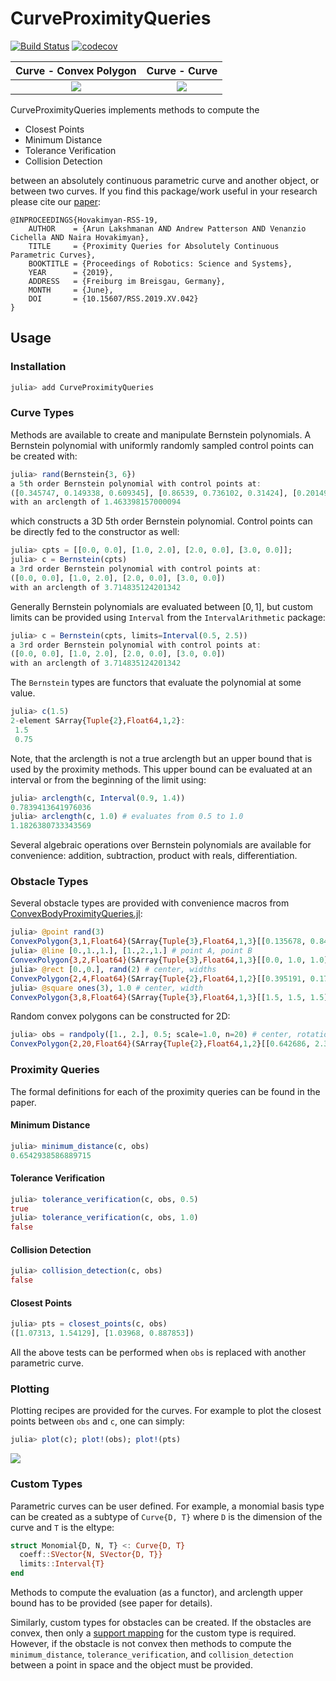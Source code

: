 # CurveProximityQueries

[![Build Status](https://travis-ci.org/arlk/CurveProximityQueries.jl.svg?branch=master)](https://travis-ci.org/arlk/CurveProximityQueries.jl) [![codecov](https://codecov.io/gh/arlk/ConvexBodyProximityQueries.jl/branch/master/graph/badge.svg)](https://codecov.io/gh/arlk/CurveProximityQueries.jl)

Curve - Convex Polygon        |  Curve - Curve
:-------------------------:|:-------------------------:
![](https://github.com/arlk/CurveProximityQueries.jl/raw/master/readme/logo1.gif)  |  ![](https://github.com/arlk/CurveProximityQueries.jl/raw/master/readme/logo2.gif)

CurveProximityQueries implements methods to compute the
 - Closest Points
 - Minimum Distance
 - Tolerance Verification
 - Collision Detection

between an absolutely continuous parametric curve and another object, or between two curves. If you find this package/work useful in your research please cite our [paper](http://www.roboticsproceedings.org/rss15/p42.pdf):
```
@INPROCEEDINGS{Hovakimyan-RSS-19, 
    AUTHOR    = {Arun Lakshmanan AND Andrew Patterson AND Venanzio Cichella AND Naira Hovakimyan}, 
    TITLE     = {Proximity Queries for Absolutely Continuous Parametric Curves}, 
    BOOKTITLE = {Proceedings of Robotics: Science and Systems}, 
    YEAR      = {2019}, 
    ADDRESS   = {Freiburg im Breisgau, Germany}, 
    MONTH     = {June}, 
    DOI       = {10.15607/RSS.2019.XV.042} 
}
```

## Usage

### Installation

```julia
julia> add CurveProximityQueries
```

### Curve Types

Methods are available to create and manipulate Bernstein polynomials. A Bernstein polynomial with uniformly randomly sampled control points can be created with:
```julia
julia> rand(Bernstein{3, 6})
a 5th order Bernstein polynomial with control points at:
([0.345747, 0.149338, 0.609345], [0.86539, 0.736102, 0.31424], [0.20149, 0.167441, 0.662126], [0.975667, 0.468056, 0.505278], [0.371533, 0.477992, 0.83668], [0.322821, 0.973494, 0.93129])
with an arclength of 1.463398157000094
```
which constructs a 3D 5th order Bernstein polynomial. Control points can be directly fed to the constructor as well:
```julia
julia> cpts = [[0.0, 0.0], [1.0, 2.0], [2.0, 0.0], [3.0, 0.0]];
julia> c = Bernstein(cpts)
a 3rd order Bernstein polynomial with control points at:
([0.0, 0.0], [1.0, 2.0], [2.0, 0.0], [3.0, 0.0])
with an arclength of 3.714835124201342
```
Generally Bernstein polynomials are evaluated between $[0, 1]$, but custom limits can be provided using `Interval` from the `IntervalArithmetic` package:
```julia
julia> c = Bernstein(cpts, limits=Interval(0.5, 2.5))
a 3rd order Bernstein polynomial with control points at:
([0.0, 0.0], [1.0, 2.0], [2.0, 0.0], [3.0, 0.0])
with an arclength of 3.714835124201342
```
The `Bernstein` types are functors that evaluate the polynomial at some value.
```julia
julia> c(1.5)
2-element SArray{Tuple{2},Float64,1,2}:
 1.5
 0.75
```
Note, that the arclength is not a true arclength but an upper bound that is used by the proximity methods. This upper bound can be evaluated at an interval or from the beginning of the limit using:
```julia
julia> arclength(c, Interval(0.9, 1.4))
0.7839413641976036
julia> arclength(c, 1.0) # evaluates from 0.5 to 1.0
1.1826380733343569
```
Several algebraic operations over Bernstein polynomials are available for convenience: addition, subtraction, product with reals, differentiation.

### Obstacle Types

Several obstacle types are provided with convenience macros from [ConvexBodyProximityQueries.jl](https://github.com/arlk/ConvexBodyProximityQueries.jl):
```julia
julia> @point rand(3)
ConvexPolygon{3,1,Float64}(SArray{Tuple{3},Float64,1,3}[[0.135678, 0.840508, 0.140532]])
julia> @line [0.,1.,1.], [1.,2.,1.] # point A, point B
ConvexPolygon{3,2,Float64}(SArray{Tuple{3},Float64,1,3}[[0.0, 1.0, 1.0], [1.0, 2.0, 1.0]])
julia> @rect [0.,0.], rand(2) # center, widths
ConvexPolygon{2,4,Float64}(SArray{Tuple{2},Float64,1,2}[[0.395191, 0.174093], [-0.395191, 0.174093], [-0.395191, -0.174093], [0.395191, -0.174093]])
julia> @square ones(3), 1.0 # center, width
ConvexPolygon{3,8,Float64}(SArray{Tuple{3},Float64,1,3}[[1.5, 1.5, 1.5], [0.5, 1.5, 1.5], [0.5, 0.5, 1.5], [1.5, 0.5, 1.5], [1.5, 1.5, 0.5], [0.5, 1.5, 0.5], [0.5, 0.5, 0.5], [1.5, 0.5, 0.5]])
```
Random convex polygons can be constructed for 2D:
```julia
julia> obs = randpoly([1., 2.], 0.5; scale=1.0, n=20) # center, rotation; scale, number of vertices
ConvexPolygon{2,20,Float64}(SArray{Tuple{2},Float64,1,2}[[0.642686, 2.36248], [0.622121, 2.34973], [0.42866, 2.06399], [0.412454, 2.0344], [0.454968, 1.98069], [0.499506, 1.92797], [0.599317, 1.82251], [0.62982, 1.79366], [0.659987, 1.76526], [0.733777, 1.71118], [0.87861, 1.63702], [1.07313, 1.54129], [1.46142, 1.68951], [1.46817, 1.72673], [1.48588, 1.85669], [1.46772, 2.06245], [1.3987, 2.23026], [1.30631, 2.4218], [1.20662, 2.61294], [0.88346, 2.47282]])
```
### Proximity Queries
The formal definitions for each of the proximity queries can be found in the paper.

#### Minimum Distance
```julia
julia> minimum_distance(c, obs)
0.6542938586889715
```

#### Tolerance Verification
```julia
julia> tolerance_verification(c, obs, 0.5)
true
julia> tolerance_verification(c, obs, 1.0)
false
```

#### Collision Detection
```julia
julia> collision_detection(c, obs)
false
```

#### Closest Points
```julia
julia> pts = closest_points(c, obs)
([1.07313, 1.54129], [1.03968, 0.887853])
```

All the above tests can be performed when `obs` is replaced with another parametric curve.

### Plotting
Plotting recipes are provided for the curves. For example to plot the closest points between `obs` and `c`, one can simply:
```julia
julia> plot(c); plot!(obs); plot!(pts)
```
![](https://github.com/arlk/CurveProximityQueries.jl/raw/master/readme/example.png)

### Custom Types

Parametric curves can be user defined. For example, a monomial basis type can be created as a subtype of `Curve{D, T}` where `D` is the dimension of the curve and `T` is the eltype:
```julia
struct Monomial{D, N, T} <: Curve{D, T}
  coeff::SVector{N, SVector{D, T}}
  limits::Interval{T}
end
```
Methods to compute the evaluation (as a functor), and arclength upper bound has to be provided (see paper for details).

Similarly, custom types for obstacles can be created. If the obstacles are convex, then only a [support mapping](https://github.com/arlk/ConvexBodyProximityQueries.jl#usage) for the custom type is required. However, if the obstacle is not convex then methods to compute the `minimum_distance`, `tolerance_verification`, and `collision_detection` between a point in space and the object must be provided.
